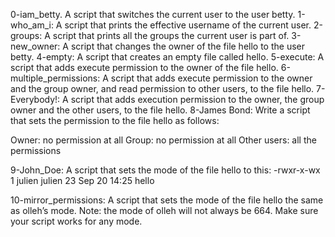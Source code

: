 0-iam_betty. A script that switches the current user to the user betty.
1-who_am_i: A script that prints the effective username of the current user.
2-groups: A script that prints all the groups the current user is part of.
3-new_owner: A script that changes the owner of the file hello to the user betty.
4-empty: A script that creates an empty file called hello.
5-execute: A script that adds execute permission to the owner of the file hello.
6-multiple_permissions: A script that adds execute permission to the owner and the group owner, and read permission to other users, to the file hello.
7-Everybody!: A script that adds execution permission to the owner, the group owner and the other users, to the file hello.
8-James Bond: Write a script that sets the permission to the file hello as follows:

Owner: no permission at all
Group: no permission at all
Other users: all the permissions

9-John_Doe: A script that sets the mode of the file hello to this:
-rwxr-x-wx 1 julien julien 23 Sep 20 14:25 hello

10-mirror_permissions: A script that sets the mode of the file hello the same as olleh’s mode.
Note: the mode of olleh will not always be 664. Make sure your script works for any mode.


